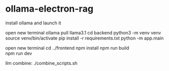 # ollama-electron-rag

install ollama and launch it

open new terminal
ollama pull llama3.1
cd backend
python3 -m venv venv
source venv/bin/activate
pip install -r requirements.txt
python -m app.main

open new terminal
cd ../frontend
npm install
npm run build  
npm run dev

llm combine:
./combine_scripts.sh
